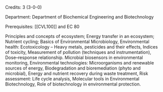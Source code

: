 Credits: 3 (3-0-0)

Department: Department of Biochemical Engineering and Biotechnology

Prerequisites: [[CVL100]] and EC 80

Principles and concepts of ecosystem; Energy transfer in an ecosystem; Nutrient cycling; Basics of Environmental Microbiology, Environmental health: Ecotoxicology – Heavy metals, pesticides and their effects, Indices of toxicity, Measurement of pollution (techniques and instrumentation), Dose–response relationship. Microbial biosensors in environmental monitoring, Environmental technologies: Microorganisms and renewable sources of energy, Biodegradation and bioremediation (phyto and microbial), Energy and nutrient recovery during waste treatment, Risk assessment: Life cycle analysis, Molecular tools in Environmental Biotechnology, Role of biotechnology in environmental protection.